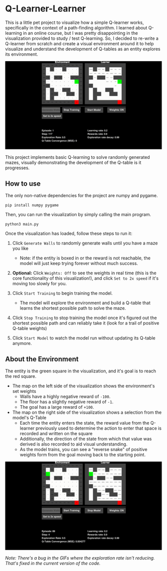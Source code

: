 # Q-Learner-Learner

This is a little pet project to visualize how a simple Q-learner works, specifically in the context of a path-finding algorithm. I learned about Q-learning in an online course, but I was pretty disappointing in the visualization provided to study / test Q-learning. So, I decided to re-write a Q-learner from scratch and create a visual environment around it to help visualize and understand the development of Q-tables as an entity explores its environment.

![](static/training.gif)

This project implements basic Q-learning to solve randomly generated mazes, visually demonstrating the development of the Q-table is it progresses.

## How to use

The only non-native dependencies for the project are numpy and pygame.
```
pip install numpy pygame
```

Then, you can run the visualization by simply calling the main program.
```
python3 main.py
```

Once the visualization has loaded, follow these steps to run it:
1. Click `Generate Walls` to randomly generate walls until you have a maze you like
    - Note: if the entity is boxed in or the reward is not reachable, the model will just keep trying forever without much success.

2. **Optional:** Click `Weights: Off` to see the weights in real time (this is the core functionality of this visualization!), and click `Set to 2x speed` if it's moving too slowly for you.

3. Click `Start Training` to begin training the model.
    - The model will explore the environment and build a Q-table that learns the shortest possible path to solve the maze.

4. Click `Stop Training` to stop training the model once it's figured out the shortest possible path and can reliably take it (look for a trail of positive Q-table weights)

5. Click `Start Model` to watch the model run without updating its Q-table anymore.

## About the Environment

The entity is the green square in the visualization, and it's goal is to reach the red square.
- The map on the left side of the visualization shows the environment's set weights
    - Walls have a highly negative reward of `-100`.
    - The floor has a slightly negative reward of `-1`.
    - The goal has a large reward of `+100`.
- The map on the right side of the visualization shows a selection from the model's Q-Table
    - Each time the entity enters the state, the reward value from the Q-learner previously used to determine the action to enter that space is recorded and written on the square
    - Additionally, the direction of the state from which that value was derived is also recorded to aid visual understanding.
    - As the model trains, you can see a "reverse snake" of positive weights form from the goal moving back to the starting point. 

![](static/trained.gif)

*Note: There's a bug in the GIFs where the exploration rate isn't reducing. That's fixed in the current version of the code.*